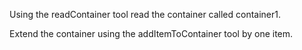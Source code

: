Using the readContainer tool read the container called container1.

Extend the container using the addItemToContainer tool by one item.
